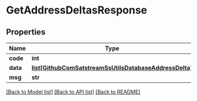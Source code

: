 # GetAddressDeltasResponse

## Properties
Name | Type | Description | Notes
------------ | ------------- | ------------- | -------------
**code** | **int** |  | [optional] 
**data** | [**list[GithubComSatstreamSsUtilsDatabaseAddressDelta]**](GithubComSatstreamSsUtilsDatabaseAddressDelta.md) |  | [optional] 
**msg** | **str** |  | [optional] 

[[Back to Model list]](../README.md#documentation-for-models) [[Back to API list]](../README.md#documentation-for-api-endpoints) [[Back to README]](../README.md)

